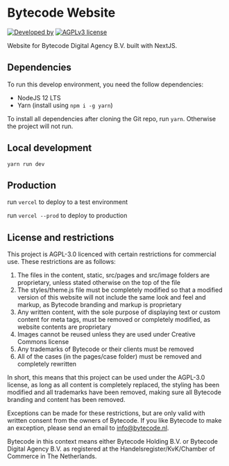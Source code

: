 # Bytecode Website

[![Developed by](https://img.shields.io/badge/Developed%20by-Bytecode.nl-green.svg)](https://bytecode.nl)
[![AGPLv3 license](https://img.shields.io/badge/License-AGPLv3-blue.svg)](https://www.gnu.org/licenses/agpl-3.0.en.html)

Website for Bytecode Digital Agency B.V. built with NextJS.

## Dependencies

To run this develop environment, you need the follow dependencies:

* NodeJS 12 LTS
* Yarn (install using `npm i -g yarn`)

To install all dependencies after cloning the Git repo, run `yarn`. Otherwise the project will not run.

## Local development

```
yarn run dev
```

## Production

run `vercel` to deploy to a test environment

run `vercel --prod` to deploy to production
## License and restrictions

This project is AGPL-3.0 licenced with certain restrictions for commercial use. These restrictions are as follows:

1. The files in the content, static, src/pages and src/image folders are proprietary, unless stated otherwise on the top of the file
2. The styles/theme.js file must be completely modified so that a modified version of this website will not include the same look and feel and markup, as Bytecode branding and markup is proprietary
3. Any written content, with the sole purpose of displaying text or custom content for meta tags, must be removed or completely modified, as website contents are proprietary
4. Images cannot be reused unless they are used under Creative Commons license
5. Any trademarks of Bytecode or their clients must be removed
6. All of the cases (in the pages/case folder) must be removed and completely rewritten

In short, this means that this project can be used under the AGPL-3.0 license, as long as all content is completely replaced, the styling has been modified and all trademarks have been removed, making sure all Bytecode branding and content has been removed.

Exceptions can be made for these restrictions, but are only valid with written consent from the owners of Bytecode. If you like Bytecode to make an exception, please send an email to [info@bytecode.nl](mailto:info@bytecode.nl).

Bytecode in this context means either Bytecode Holding B.V. or Bytecode Digital Agency B.V. as registered at the Handelsregister/KvK/Chamber of Commerce in The Netherlands.

